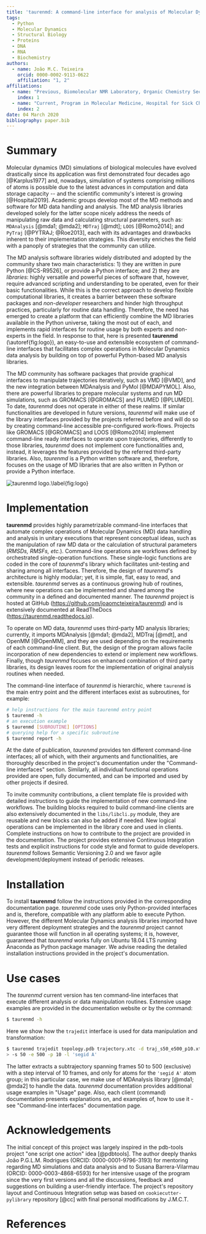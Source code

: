```yaml
---
title: 'taurenmd: A command-line interface for analysis of Molecular Dynamics simulations.'
tags:
  - Python
  - Molecular Dynamics
  - Structural Biology
  - Proteins
  - DNA
  - RNA
  - Biochemistry
authors:
  - name: João M.C. Teixeira
    orcid: 0000-0002-9113-0622
    affiliation: "1, 2"
affiliations:
  - name: "Previous, Biomolecular NMR Laboratory, Organic Chemistry Section, Inorganic and Organic Chemistry Department, University of Barcelona, Baldiri Reixac 10-12, Barcelona 08028, Spain"
    index: 1
  - name: "Current, Program in Molecular Medicine, Hospital for Sick Children, Toronto, Ontario M5G 0A4, Canada"
    index: 2
date: 04 March 2020
bibliography: paper.bib
---
```


# Summary

Molecular dynamics (MD) simulations of biological molecules have evolved drastically since its application was first demonstrated four decades ago [@Karplus1977] and, nowadays, simulation of systems comprising millions of atoms is possible due to the latest advances in computation and data storage capacity -- and the scientific community's interest is growing [@Hospital2019]. Academic groups develop most of the MD methods and software for MD data handling and analysis. The MD analysis libraries developed solely for the latter scope nicely address the needs of manipulating raw data and calculating structural parameters, such as: `MDAnalysis` [@mda1; @mda2]; `MDTraj` [@mdt]; `LOOS` [@Romo2014]; and `PyTraj` [@PYTRAJ; @Roe2013], each with its advantages and drawbacks inherent to their implementation strategies. This diversity enriches the field with a panoply of strategies that the community can utilize.

The MD analysis software libraries widely distributed and adopted by the community share two main characteristics: 1) they are written in pure Python [@CS-R9526], or provide a Python interface; and 2) they are *libraries*: highly versatile and powerful pieces of software that, however, require advanced scripting and understanding to be operated, even for their basic functionalities. While this is the correct approach to develop flexible computational libraries, it creates a barrier between these software packages and *non-developer* researchers and hinder high throughput practices, particularly for routine data handling. Therefore, the need has emerged to create a platform that can efficiently combine the MD libraries available in the Python universe, taking the most out of each, and implements rapid interfaces for routine usage by both experts and non-experts in the field. In response to that, here is presented **taurenmd** (\autoref{fig:logo}), an easy-to-use and extensible ecosystem of command-line interfaces that facilitates complex operations in Molecular Dynamics data analysis by building on top of powerful Python-based MD analysis libraries.

The MD community has software packages that provide graphical interfaces to manipulate trajectories iteratively, such as VMD [@VMD], and the new integration between MDAnalysis and PyMol [@MDAPYMOL]. Also, there are powerful libraries to prepare molecular systems and run MD simulations, such as GROMACS [@GROMACS] and PLUMED [@PLUMED]. To date, *taurenmd* does not operate in either of these realms. If similar functionalities are developed in future versions, *taurenmd* will make use of the library interfaces provided by the projects referred before and will do so by creating command-line accessible pre-configured work-flows. Projects like GROMACS [@GROMACS] and LOOS [@Romo2014] implement command-line ready interfaces to operate upon trajectories, differently to those libraries, *taurenmd* does not implement core functionalities and, instead, it leverages the features provided by the referred third-party libraries. Also, *taurenmd* is a Python written software and, therefore, focuses on the usage of MD libraries that are also written in Python or provide a Python interface.

![taurenmd logo.\label{fig:logo}](../docs/logo/taurenmd_logo_black_readme.png)

# Implementation

**taurenmd** provides highly parametrizable command-line interfaces that automate complex operations of Molecular Dynamics (MD) data handling and analysis in unitary executions that represent conceptual ideas, such as the manipulation of raw MD data or the calculation of structural parameters (*RMSDs, RMSFs, etc.*). Command-line operations are workflows defined by orchestrated single-operation functions. These single-logic functions are coded in the core of *taurenmd*'s library which facilitates unit-testing and sharing among all interfaces. Therefore, the design of *taurenmd*'s architecture is highly modular; yet, it is simple, flat, easy to read, and extensible. *taurenmd* serves as a continuous growing hub of routines, where new operations can be implemented and shared among the community in a defined and documented manner. The *taurenmd* project is hosted at GitHub (https://github.com/joaomcteixeira/taurenmd) and is extensively documented at ReadTheDocs (https://taurenmd.readthedocs.io).

To operate on MD data, *taurenmd* uses third-party MD analysis libraries; currently, it imports MDAnalysis [@mda1; @mda2], MDTraj [@mdt], and OpenMM [@OpenMM], and they are used depending on the requirements of each command-line client. But, the design of the program allows facile incorporation of new dependencies to extend or implement new workflows. Finally, though *taurenmd* focuses on enhanced combination of third party libraries, its design leaves room for the implementation of original analysis routines when needed.

The command-line interface of *taurenmd* is hierarchic, where `taurenmd` is the main entry point and the different interfaces exist as subroutines, for example:

```bash
# help instructions for the main taurenmd entry point
$ taurenmd -h
# an execution example
$ taurenmd [SUBROUTINE] [OPTIONS]
# querying help for a specific subroutine
$ taurenmd report -h
```

At the date of publication, *taurenmd* provides ten different command-line interfaces; all of which, with their arguments and functionalities, are thoroughly described in the project's documentation under the "Command-line interfaces" section. Similarly, all individual functional operations provided are open, fully documented, and can be imported and used by other projects if desired.

To invite community contributions, a client template file is provided with detailed instructions to guide the implementation of new command-line workflows. The building blocks required to build command-line clients are also extensively documented in the `libs/libcli.py` module, they are reusable and new blocks can also be added if needed. New logical operations can be implemented in the library core and used in clients. Complete instructions on how to contribute to the project are provided in the documentation. The project provides extensive Continuous Integration tests and explicit instructions for code style and format to guide developers. *taurenmd* follows Semantic Versioning 2.0 and we favor agile development/deployment instead of periodic releases.

# Installation

To install **taurenmd** follow the instructions provided in the corresponding documentation page. *taurenmd* code uses only Python-provided interfaces and is, therefore, compatible with any platform able to execute Python. However, the different Molecular Dynamics analysis libraries imported have very different deployment strategies and the *taurenmd* project cannot guarantee those will function in all operating systems; it is, however, guaranteed that *taurenmd* works fully on Ubuntu 18.04 LTS running Anaconda as Python package manager. We advise reading the detailed installation instructions provided in the project's documentation.

# Use cases

The *taurenmd* current version has ten command-line interfaces that execute different analysis or data manipulation routines. Extensive usage examples are provided in the documentation website or by the command:

```bash
$ taurenmd -h
```

Here we show how the `trajedit` interface is used for data manipulation and transformation:

```bash
$ taurenmd trajedit topology.pdb trajectory.xtc -d traj_s50_e500_p10.xtc \
> -s 50 -e 500 -p 10 -l 'segid A'
```

The latter extracts a subtrajectory spanning frames 50 to 500 (exclusive) with a step interval of 10 frames, and only for atoms for the `'segid A'` atom group; in this particular case, we make use of MDAnalysis library [@mda1; @mda2] to handle the data. *taurenmd* documentation provides additional usage examples in "Usage" page. Also, each client (command) documentation presents explanations on, and examples of, how to use it - see "Command-line interfaces" documentation page.

# Acknowledgements

The initial concept of this project was largely inspired in the pdb-tools project "one script one action" idea [@pdbtools]. The author deeply thanks João P.G.L.M. Rodrigues (ORCID: 0000-0001-9796-3193) for mentoring regarding MD simulations and data analysis and to Susana Barrera-Vilarmau (ORCID: 0000-0003-4868-6593) for her intensive usage of the program since the very first versions and all the discussions, feedback and suggestions on building a user-friendly interface. The project's repository layout and Continuous Integration setup was based on `cookiecutter-pylibrary` repository [@cc] with final personal modifications by J.M.C.T.

# References
